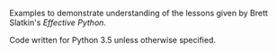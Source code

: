 Examples to demonstrate understanding of the lessons given by Brett Slatkin's _Effective Python_.

Code written for Python 3.5 unless otherwise specified.

